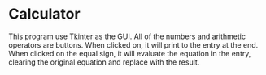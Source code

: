 # Calculator
This program use Tkinter as the GUI.
All of the numbers and arithmetic operators are buttons.
When clicked on, it will print to the entry at the end.
When clicked on the equal sign, it will evaluate the equation in the entry, clearing the original equation and replace with the result.
